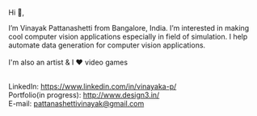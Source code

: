 Hi 👋, 

I’m Vinayak Pattanashetti from Bangalore, India. 
I’m interested in making cool computer vision applications especially in field of simulation. I help automate data generation for computer vision applications.
<br/><br/>I'm also an artist & I ❤ video games

<br/> LinkedIn: https://www.linkedin.com/in/vinayaka-p/ 
<br/> Portfolio(in progress): http://www.design3.in/
<br/> E-mail: pattanashettivinayak@gmail.com


<!---
vinayakap/vinayakap is a ✨ special ✨ repository because its `README.md` (this file) appears on your GitHub profile.
You can click the Preview link to take a look at your changes.
--->
